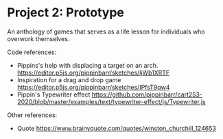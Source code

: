 # Project 2: Prototype

An anthology of games that serves as a life lesson for individuals who overwork themselves.

Code references:

-   Pippins's help with displacing a target on an arch. <https://editor.p5js.org/pippinbarr/sketches/ljWb1XRTF>
-   Inspiration for a drag and drop game <https://editor.p5js.org/pippinbarr/sketches/IPfsT9qw4>  
-   Pippin's Typewriter effect <https://github.com/pippinbarr/cart253-2020/blob/master/examples/text/typewriter-effect/js/Typewriter.js>

Other references:

- Quote https://www.brainyquote.com/quotes/winston_churchill_124653
